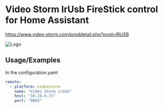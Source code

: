 # Video Storm IrUsb FireStick control for Home Assistant
https://www.video-storm.com/proddetail.php?prod=IRUSB

![Logo](https://www.video-storm.com/prodimages/uwaveCableSm.jpg)


## Usage/Examples
In the configuration.yaml

```yaml
remote:    
  - platform: videostorm
    name: "Video Storm irUsb"
    host: "10.10.0.71"
    port: "9093"
```
